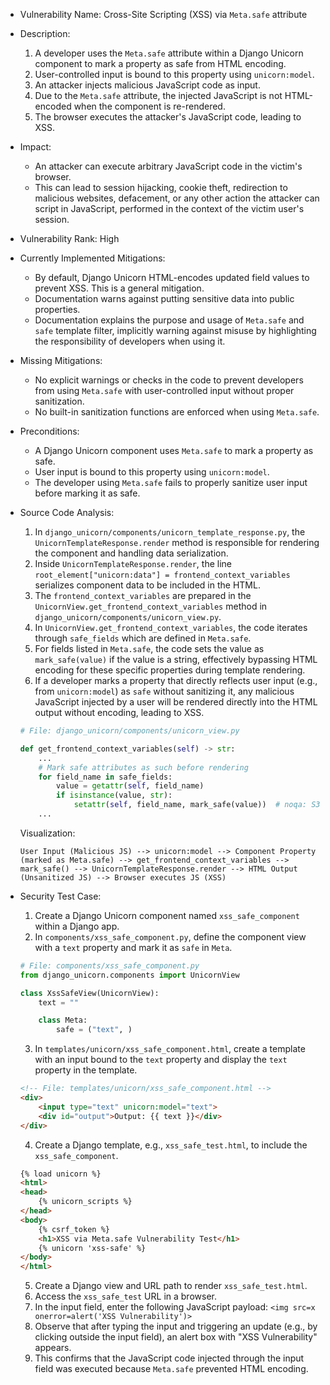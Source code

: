 - Vulnerability Name: Cross-Site Scripting (XSS) via `Meta.safe` attribute
- Description:
    1. A developer uses the `Meta.safe` attribute within a Django Unicorn component to mark a property as safe from HTML encoding.
    2. User-controlled input is bound to this property using `unicorn:model`.
    3. An attacker injects malicious JavaScript code as input.
    4. Due to the `Meta.safe` attribute, the injected JavaScript is not HTML-encoded when the component is re-rendered.
    5. The browser executes the attacker's JavaScript code, leading to XSS.
- Impact:
    - An attacker can execute arbitrary JavaScript code in the victim's browser.
    - This can lead to session hijacking, cookie theft, redirection to malicious websites, defacement, or any other action the attacker can script in JavaScript, performed in the context of the victim user's session.
- Vulnerability Rank: High
- Currently Implemented Mitigations:
    - By default, Django Unicorn HTML-encodes updated field values to prevent XSS. This is a general mitigation.
    - Documentation warns against putting sensitive data into public properties.
    - Documentation explains the purpose and usage of `Meta.safe` and `safe` template filter, implicitly warning against misuse by highlighting the responsibility of developers when using it.
- Missing Mitigations:
    - No explicit warnings or checks in the code to prevent developers from using `Meta.safe` with user-controlled input without proper sanitization.
    - No built-in sanitization functions are enforced when using `Meta.safe`.
- Preconditions:
    - A Django Unicorn component uses `Meta.safe` to mark a property as safe.
    - User input is bound to this property using `unicorn:model`.
    - The developer using `Meta.safe` fails to properly sanitize user input before marking it as safe.
- Source Code Analysis:
    1. In `django_unicorn/components/unicorn_template_response.py`, the `UnicornTemplateResponse.render` method is responsible for rendering the component and handling data serialization.
    2. Inside `UnicornTemplateResponse.render`, the line `root_element["unicorn:data"] = frontend_context_variables` serializes component data to be included in the HTML.
    3. The `frontend_context_variables` are prepared in the `UnicornView.get_frontend_context_variables` method in `django_unicorn/components/unicorn_view.py`.
    4. In `UnicornView.get_frontend_context_variables`, the code iterates through `safe_fields` which are defined in `Meta.safe`.
    5. For fields listed in `Meta.safe`, the code sets the value as `mark_safe(value)` if the value is a string, effectively bypassing HTML encoding for these specific properties during template rendering.
    6. If a developer marks a property that directly reflects user input (e.g., from `unicorn:model`) as `safe` without sanitizing it, any malicious JavaScript injected by a user will be rendered directly into the HTML output without encoding, leading to XSS.

    ```python
    # File: django_unicorn/components/unicorn_view.py

    def get_frontend_context_variables(self) -> str:
        ...
        # Mark safe attributes as such before rendering
        for field_name in safe_fields:
            value = getattr(self, field_name)
            if isinstance(value, str):
                setattr(self, field_name, mark_safe(value))  # noqa: S308
        ...
    ```

    Visualization:

    ```
    User Input (Malicious JS) --> unicorn:model --> Component Property (marked as Meta.safe) --> get_frontend_context_variables --> mark_safe() --> UnicornTemplateResponse.render --> HTML Output (Unsanitized JS) --> Browser executes JS (XSS)
    ```
- Security Test Case:
    1. Create a Django Unicorn component named `xss_safe_component` within a Django app.
    2. In `components/xss_safe_component.py`, define the component view with a `text` property and mark it as `safe` in `Meta`.

    ```python
    # File: components/xss_safe_component.py
    from django_unicorn.components import UnicornView

    class XssSafeView(UnicornView):
        text = ""

        class Meta:
            safe = ("text", )
    ```
    3. In `templates/unicorn/xss_safe_component.html`, create a template with an input bound to the `text` property and display the `text` property in the template.

    ```html
    <!-- File: templates/unicorn/xss_safe_component.html -->
    <div>
        <input type="text" unicorn:model="text">
        <div id="output">Output: {{ text }}</div>
    </div>
    ```
    4. Create a Django template, e.g., `xss_safe_test.html`, to include the `xss_safe_component`.

    ```html
    {% load unicorn %}
    <html>
    <head>
        {% unicorn_scripts %}
    </head>
    <body>
        {% csrf_token %}
        <h1>XSS via Meta.safe Vulnerability Test</h1>
        {% unicorn 'xss-safe' %}
    </body>
    </html>
    ```
    5. Create a Django view and URL path to render `xss_safe_test.html`.
    6. Access the `xss_safe_test` URL in a browser.
    7. In the input field, enter the following JavaScript payload: `<img src=x onerror=alert('XSS Vulnerability')>`
    8. Observe that after typing the input and triggering an update (e.g., by clicking outside the input field), an alert box with "XSS Vulnerability" appears.
    9. This confirms that the JavaScript code injected through the input field was executed because `Meta.safe` prevented HTML encoding.
